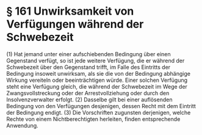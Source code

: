 # § 161 Unwirksamkeit von Verfügungen während der Schwebezeit
(1) Hat jemand unter einer aufschiebenden Bedingung über einen Gegenstand verfügt, so ist jede weitere Verfügung, die er während der Schwebezeit über den Gegenstand trifft, im Falle des Eintritts der Bedingung insoweit unwirksam, als sie die von der Bedingung abhängige Wirkung vereiteln oder beeinträchtigen würde. Einer solchen Verfügung steht eine Verfügung gleich, die während der Schwebezeit im Wege der Zwangsvollstreckung oder der Arrestvollziehung oder durch den Insolvenzverwalter erfolgt.
(2) Dasselbe gilt bei einer auflösenden Bedingung von den Verfügungen desjenigen, dessen Recht mit dem Eintritt der Bedingung endigt.
(3) Die Vorschriften zugunsten derjenigen, welche Rechte von einem Nichtberechtigten herleiten, finden entsprechende Anwendung.